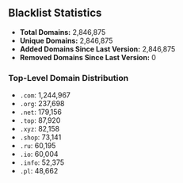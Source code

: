 ## Blacklist Statistics

- **Total Domains:** 2,846,875
- **Unique Domains:** 2,846,875
- **Added Domains Since Last Version:** 2,846,875
- **Removed Domains Since Last Version:** 0

### Top-Level Domain Distribution

-  `.com`: 1,244,967
-  `.org`: 237,698
-  `.net`: 179,156
-  `.top`: 87,920
-  `.xyz`: 82,158
-  `.shop`: 73,141
-  `.ru`: 60,195
-  `.io`: 60,004
-  `.info`: 52,375
-  `.pl`: 48,662
